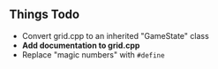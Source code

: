 ## Things Todo
- Convert grid.cpp to an inherited "GameState" class
- **Add documentation to grid.cpp**
- Replace "magic numbers" with `#define`

